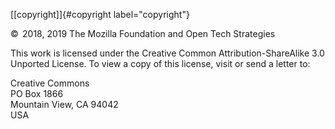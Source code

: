 [\[copyright\]]{#copyright label="copyright"}

©  2018, 2019 The Mozilla Foundation and Open Tech Strategies

This work is licensed under the Creative Common Attribution-ShareAlike
3.0 Unported License. To view a copy of this license, visit or send a
letter to:

Creative Commons\
PO Box 1866\
Mountain View, CA 94042\
USA
